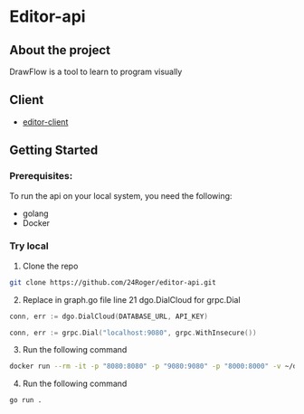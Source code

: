# Editor-api

## About the project
DrawFlow is a tool to learn to program visually

## Client
* [editor-client](https://github.com/24Roger/editor-client.git)
## Getting Started
### Prerequisites:
To run the api on your local system, you need the following:
* golang
* Docker

### Try local
1. Clone the repo
```sh
git clone https://github.com/24Roger/editor-api.git
```
2. Replace in graph.go file line 21 dgo.DialCloud for grpc.Dial
```go
conn, err := dgo.DialCloud(DATABASE_URL, API_KEY)

conn, err := grpc.Dial("localhost:9080", grpc.WithInsecure())
```
3. Run the following command
```sh
docker run --rm -it -p "8080:8080" -p "9080:9080" -p "8000:8000" -v ~/dgraph:/dgraph "dgraph/standalone:v21.12.0"
```
4. Run the following command
```sh
go run .
```